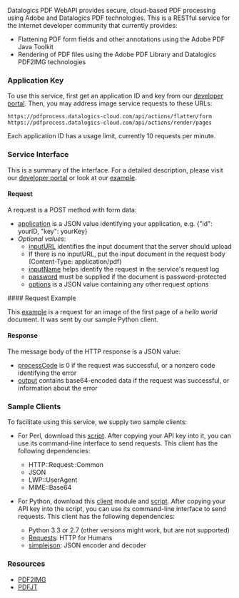 Datalogics PDF WebAPI provides secure, cloud-based PDF processing using
Adobe and Datalogics PDF technologies. This is a RESTful service for the
internet developer community that currently provides:

* Flattening PDF form fields and other annotations using the Adobe PDF Java Toolkit
* Rendering of PDF files using the Adobe PDF Library and Datalogics PDF2IMG technologies

### Application Key

To use this service, first get an application ID and key from our
[developer portal](http://api.datalogics-cloud.com/).
Then, you may address image service requests to these URLs:

    https://pdfprocess.datalogics-cloud.com/api/actions/flatten/form
    https://pdfprocess.datalogics-cloud.com/api/actions/render/pages

Each application ID has a usage limit, currently 10 requests per minute.

### Service Interface

This is a summary of the interface. For a detailed description, please visit our
<a href="https://api.datalogics-cloud.com/docs">developer portal</a>
or look at our [example](#example).

#### Request

A request is a POST method with form data:

* [application](https://api.datalogics-cloud.com/docs#application) is a JSON value identifying your application, e.g. {"id": yourID, "key": yourKey}
* _Optional values:_
    - [inputURL](https://api.datalogics-cloud.com/docs#inputURL) identifies the input document that the server should upload
    - If there is no inputURL, put the input document in the request body (Content-Type: application/pdf)
    - [inputName](https://api.datalogics-cloud.com/docs#inputName) helps identify the request in the service's request log
    - [password](https://api.datalogics-cloud.com/docs#password) must be supplied if the document is password-protected
    - [options](https://api.datalogics-cloud.com/docs#options) is a JSON value containing any other request options 

<a name="example"/>
#### Request Example

This [example](examples/renderPages.txt) is a request for an image of the first page of a _hello world_ document. It was sent by our sample Python client.

#### Response

The message body of the HTTP response is a JSON value:

* [processCode](https://api.datalogics-cloud.com/docs#processCode) is 0 if the request was successful, or a nonzero code identifying the error
* [output](https://api.datalogics-cloud.com/docs#output) contains base64-encoded data if the request was successful, or information about the error

### Sample Clients

To facilitate using this service, we supply two sample clients:

* For Perl, download this [script](examples/pdfprocess.pl). After copying your API key into it, you can use its command-line interface to send requests. This client has the following dependencies:
    * HTTP::Request::Common
    * JSON
    * LWP::UserAgent
    * MIME::Base64

* For Python, download this [client](pdfclient_8py_source.html) module and [script](pdfprocess_8py_source.html). After copying your API key into the script, you can use its command-line interface to send requests. This client has the following dependencies:
    * Python 3.3 or 2.7 (other versions might work, but are not supported)
    * [Requests](http://docs.python-requests.org/en/latest/): HTTP for Humans
    * [simplejson](http://simplejson.readthedocs.org/en/latest/): JSON encoder and decoder

### Resources

* [PDF2IMG](http://www.datalogics.com/products/pdf2img/)
* [PDFJT](http://www.datalogics.com/products/pdfjt/)

